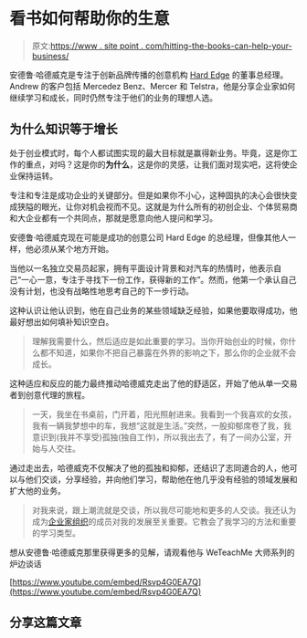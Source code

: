 # 看书如何帮助你的生意

> 原文:[https://www . site point . com/hitting-the-books-can-help-your-business/](https://www.sitepoint.com/hitting-the-books-can-help-your-business/)

安德鲁·哈德威克是专注于创新品牌传播的创意机构 [Hard Edge](https://www.hardedge.com.au/) 的董事总经理。Andrew 的客户包括 Mercedez Benz、Mercer 和 Telstra，他是分享企业家如何继续学习和成长，同时仍然专注于他们的业务的理想人选。

## 为什么知识等于增长

处于创业模式时，每个人都试图实现的最大目标就是赢得新业务。毕竟，这是你工作的重点，对吗？这是你的**为什么**，这是你的灵感，让我们面对现实吧，这将使企业保持运转。

专注和专注是成功企业的关键部分。但是如果你不小心，这种固执的决心会很快变成狭隘的眼光，让你对机会视而不见。这就是为什么所有的初创企业、个体贸易商和大企业都有一个共同点，那就是愿意向他人提问和学习。

安德鲁·哈德威克现在可能是成功的创意公司 Hard Edge 的总经理，但像其他人一样，他必须从某个地方开始。

当他以一名独立交易员起家，拥有平面设计背景和对汽车的热情时，他表示自己“一心一意，专注于寻找下一份工作，获得新的工作”。然而，他第一个承认自己没有计划，也没有战略性地思考自己的下一步行动。

这种认识让他认识到，他在自己业务的某些领域缺乏经验，如果他要取得成功，他最好想出如何填补知识空白。

> 理解我需要什么，然后适应是如此重要的学习。当你开始创业的时候，你什么都不知道，如果你不把自己暴露在外界的影响之下，那么你的企业就不会成长。

这种适应和反应的能力最终推动哈德威克走出了他的舒适区，开始了他从单一交易者到创意代理的旅程。

> 一天，我坐在书桌前，门开着，阳光照射进来。我看到一个我喜欢的女孩，我有一辆我梦想中的车，我想“这就是生活。”突然，一股抑郁席卷了我，我意识到(我并不享受)孤独(独自工作)，所以我出去了，有了一间办公室，开始与人交往。

通过走出去，哈德威克不仅解决了他的孤独和抑郁，还结识了志同道合的人，他可以与他们交谈，分享经验，并向他们学习，帮助他在他几乎没有经验的领域发展和扩大他的业务。

> 对我来说，跟上潮流就是交谈，所以我尽可能地和更多的人交谈。我还认为成为[企业家组织](https://www.hardedge.com.au/)的成员对我的发展至关重要。它教会了我学习的方法和重要的学习类型。

想从安德鲁·哈德威克那里获得更多的见解，请观看他与 WeTeachMe 大师系列的炉边谈话

[https://www.youtube.com/embed/Rsvp4G0EA7Q](https://www.youtube.com/embed/Rsvp4G0EA7Q)

## 分享这篇文章